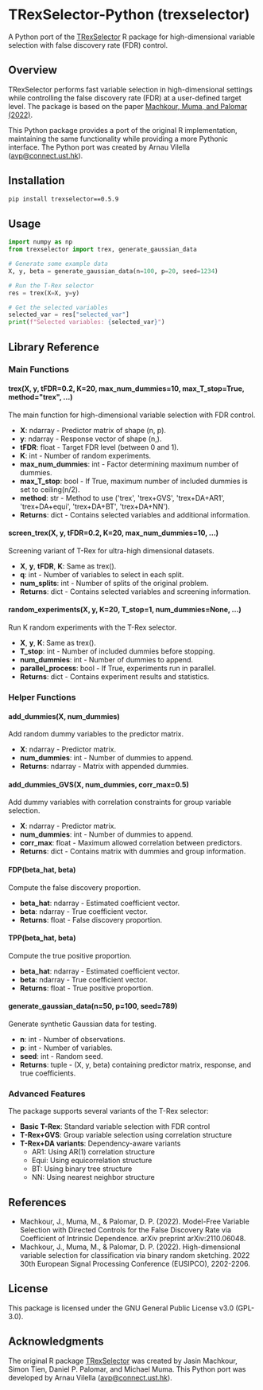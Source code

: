 # TRexSelector-Python (trexselector)

A Python port of the [TRexSelector](https://github.com/jasinmachkour/TRexSelector) R package for high-dimensional variable selection with false discovery rate (FDR) control.

## Overview

TRexSelector performs fast variable selection in high-dimensional settings while controlling the false discovery rate (FDR) at a user-defined target level. The package is based on the paper [Machkour, Muma, and Palomar (2022)](https://arxiv.org/abs/2110.06048).

This Python package provides a port of the original R implementation, maintaining the same functionality while providing a more Pythonic interface. The Python port was created by Arnau Vilella (avp@connect.ust.hk).

## Installation

```bash
pip install trexselector==0.5.9
```

## Usage

```python
import numpy as np
from trexselector import trex, generate_gaussian_data

# Generate some example data
X, y, beta = generate_gaussian_data(n=100, p=20, seed=1234)

# Run the T-Rex selector
res = trex(X=X, y=y)

# Get the selected variables
selected_var = res["selected_var"]
print(f"Selected variables: {selected_var}")
```

## Library Reference

### Main Functions

#### trex(X, y, tFDR=0.2, K=20, max_num_dummies=10, max_T_stop=True, method="trex", ...)

The main function for high-dimensional variable selection with FDR control.

- **X**: ndarray - Predictor matrix of shape (n, p).
- **y**: ndarray - Response vector of shape (n,).
- **tFDR**: float - Target FDR level (between 0 and 1).
- **K**: int - Number of random experiments.
- **max_num_dummies**: int - Factor determining maximum number of dummies.
- **max_T_stop**: bool - If True, maximum number of included dummies is set to ceiling(n/2).
- **method**: str - Method to use ('trex', 'trex+GVS', 'trex+DA+AR1', 'trex+DA+equi', 'trex+DA+BT', 'trex+DA+NN').
- **Returns**: dict - Contains selected variables and additional information.

#### screen_trex(X, y, tFDR=0.2, K=20, max_num_dummies=10, ...)

Screening variant of T-Rex for ultra-high dimensional datasets.

- **X**, **y**, **tFDR**, **K**: Same as trex().
- **q**: int - Number of variables to select in each split.
- **num_splits**: int - Number of splits of the original problem.
- **Returns**: dict - Contains selected variables and screening information.

#### random_experiments(X, y, K=20, T_stop=1, num_dummies=None, ...)

Run K random experiments with the T-Rex selector.

- **X**, **y**, **K**: Same as trex().
- **T_stop**: int - Number of included dummies before stopping.
- **num_dummies**: int - Number of dummies to append.
- **parallel_process**: bool - If True, experiments run in parallel.
- **Returns**: dict - Contains experiment results and statistics.

### Helper Functions

#### add_dummies(X, num_dummies)

Add random dummy variables to the predictor matrix.

- **X**: ndarray - Predictor matrix.
- **num_dummies**: int - Number of dummies to append.
- **Returns**: ndarray - Matrix with appended dummies.

#### add_dummies_GVS(X, num_dummies, corr_max=0.5)

Add dummy variables with correlation constraints for group variable selection.

- **X**: ndarray - Predictor matrix.
- **num_dummies**: int - Number of dummies to append.
- **corr_max**: float - Maximum allowed correlation between predictors.
- **Returns**: dict - Contains matrix with dummies and group information.

#### FDP(beta_hat, beta)

Compute the false discovery proportion.

- **beta_hat**: ndarray - Estimated coefficient vector.
- **beta**: ndarray - True coefficient vector.
- **Returns**: float - False discovery proportion.

#### TPP(beta_hat, beta)

Compute the true positive proportion.

- **beta_hat**: ndarray - Estimated coefficient vector.
- **beta**: ndarray - True coefficient vector.
- **Returns**: float - True positive proportion.

#### generate_gaussian_data(n=50, p=100, seed=789)

Generate synthetic Gaussian data for testing.

- **n**: int - Number of observations.
- **p**: int - Number of variables.
- **seed**: int - Random seed.
- **Returns**: tuple - (X, y, beta) containing predictor matrix, response, and true coefficients.

### Advanced Features

The package supports several variants of the T-Rex selector:

- **Basic T-Rex**: Standard variable selection with FDR control
- **T-Rex+GVS**: Group variable selection using correlation structure
- **T-Rex+DA variants**: Dependency-aware variants
  - AR1: Using AR(1) correlation structure
  - Equi: Using equicorrelation structure
  - BT: Using binary tree structure
  - NN: Using nearest neighbor structure

## References

- Machkour, J., Muma, M., & Palomar, D. P. (2022). Model-Free Variable Selection with Directed Controls for the False Discovery Rate via Coefficient of Intrinsic Dependence. arXiv preprint arXiv:2110.06048.
- Machkour, J., Muma, M., & Palomar, D. P. (2022). High-dimensional variable selection for classification via binary random sketching. 2022 30th European Signal Processing Conference (EUSIPCO), 2202-2206.

## License

This package is licensed under the GNU General Public License v3.0 (GPL-3.0).

## Acknowledgments

The original R package [TRexSelector](https://github.com/jasinmachkour/TRexSelector) was created by Jasin Machkour, Simon Tien, Daniel P. Palomar, and Michael Muma. This Python port was developed by Arnau Vilella (avp@connect.ust.hk).
